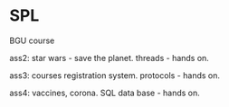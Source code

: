 # SPL
BGU course 

ass2: star wars - save the planet. threads - hands on.

ass3: courses registration system. protocols - hands on.

ass4: vaccines, corona. SQL data base - hands on.
